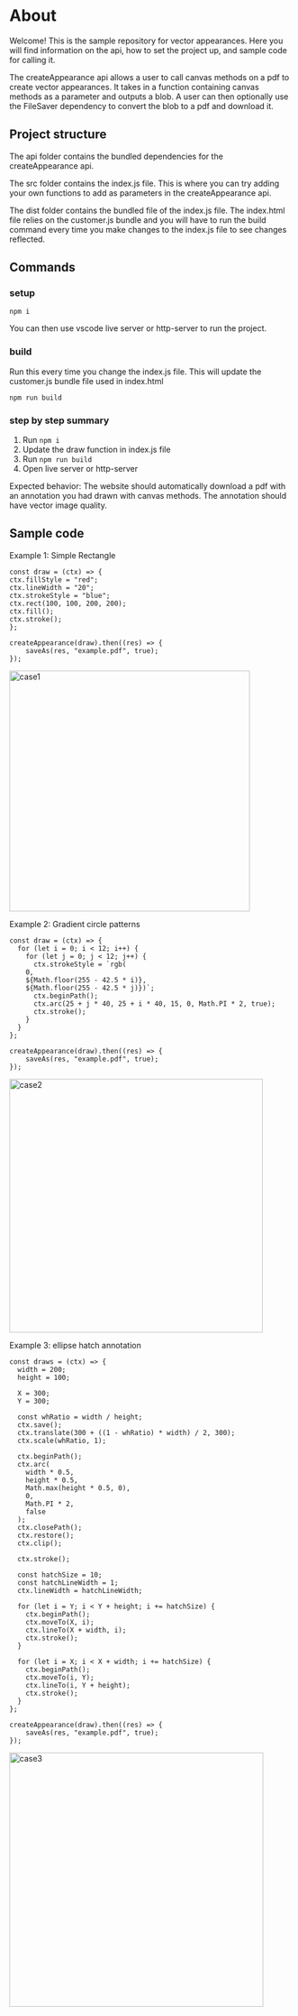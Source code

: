 # About

Welcome! This is the sample repository for vector appearances.
Here you will find information on the api, how to set the project up, and sample code for calling it.

The createAppearance api allows a user to call canvas methods on a pdf to create vector appearances. It
takes in a function containing canvas methods as a parameter and outputs a blob. A user can then optionally use the FileSaver dependency to convert the blob to a pdf and download it.

## Project structure

The api folder contains the bundled dependencies for the createAppearance api.

The src folder contains the index.js file. This is where you can try adding your own functions to add as parameters in the createAppearance api.

The dist folder contains the bundled file of the index.js file. The index.html file relies on the customer.js bundle and you will have to run the build command every time you make changes to the index.js file to see changes reflected.

## Commands

### setup

`npm i`

You can then use vscode live server or http-server to run the project.

### build

Run this every time you change the index.js file. This will update the customer.js bundle file used in index.html

`npm run build`

### step by step summary

1. Run `npm i`
2. Update the draw function in index.js file
3. Run `npm run build`
4. Open live server or http-server

Expected behavior: The website should automatically download a pdf with an annotation you had drawn with canvas methods. The annotation should have vector image quality.

## Sample code

Example 1: Simple Rectangle

```
const draw = (ctx) => {
ctx.fillStyle = "red";
ctx.lineWidth = "20";
ctx.strokeStyle = "blue";
ctx.rect(100, 100, 200, 200);
ctx.fill();
ctx.stroke();
};

createAppearance(draw).then((res) => {
    saveAs(res, "example.pdf", true);
});
```
<img width="427" alt="case1" src="https://user-images.githubusercontent.com/70789275/180508517-e48233e8-b740-4fe3-a120-4b8db90edc70.png">

Example 2: Gradient circle patterns

```
const draw = (ctx) => {
  for (let i = 0; i < 12; i++) {
    for (let j = 0; j < 12; j++) {
      ctx.strokeStyle = `rgb(
    0,
    ${Math.floor(255 - 42.5 * i)},
    ${Math.floor(255 - 42.5 * j)})`;
      ctx.beginPath();
      ctx.arc(25 + j * 40, 25 + i * 40, 15, 0, Math.PI * 2, true);
      ctx.stroke();
    }
  }
};

createAppearance(draw).then((res) => {
    saveAs(res, "example.pdf", true);
});
```

<img width="450" alt="case2" src="https://user-images.githubusercontent.com/70789275/180508978-1b147c6d-746a-4ae9-a58b-67f41dc2ee5b.png">

Example 3: ellipse hatch annotation

```
const draws = (ctx) => {
  width = 200;
  height = 100;

  X = 300;
  Y = 300;

  const whRatio = width / height;
  ctx.save();
  ctx.translate(300 + ((1 - whRatio) * width) / 2, 300);
  ctx.scale(whRatio, 1);

  ctx.beginPath();
  ctx.arc(
    width * 0.5,
    height * 0.5,
    Math.max(height * 0.5, 0),
    0,
    Math.PI * 2,
    false
  );
  ctx.closePath();
  ctx.restore();
  ctx.clip();

  ctx.stroke();

  const hatchSize = 10;
  const hatchLineWidth = 1;
  ctx.lineWidth = hatchLineWidth;

  for (let i = Y; i < Y + height; i += hatchSize) {
    ctx.beginPath();
    ctx.moveTo(X, i);
    ctx.lineTo(X + width, i);
    ctx.stroke();
  }

  for (let i = X; i < X + width; i += hatchSize) {
    ctx.beginPath();
    ctx.moveTo(i, Y);
    ctx.lineTo(i, Y + height);
    ctx.stroke();
  }
};

createAppearance(draw).then((res) => {
    saveAs(res, "example.pdf", true);
});
```
<img width="451" alt="case3" src="https://user-images.githubusercontent.com/70789275/180509024-53da7e29-13d7-4b01-a68e-c239280196d8.png">

